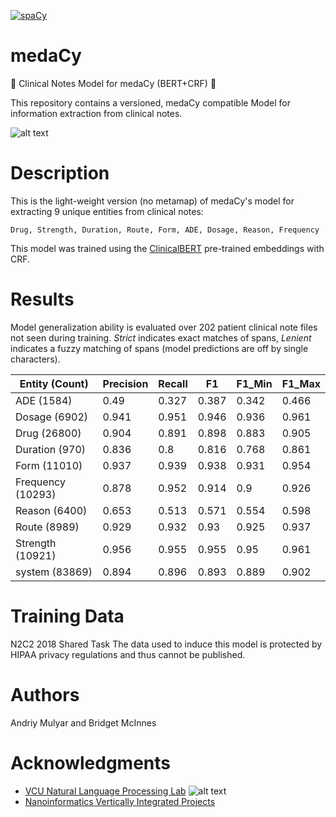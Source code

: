 [![spaCy](https://img.shields.io/badge/built%20with-spaCy-09a3d5.svg)](https://spacy.io)
# medaCy
:hospital: Clinical Notes Model for medaCy (BERT+CRF) :hospital:

This repository contains a versioned, medaCy compatible Model for information extraction from clinical notes.

![alt text](https://nlp.cs.vcu.edu/images/Edit_NanomedicineDatabase.png "Nanoinformatics")

# Description
This is the light-weight version (no metamap) of medaCy's model for extracting 9 unique entities from clinical notes:

`Drug, Strength, Duration, Route, Form, ADE, Dosage, Reason, Frequency`

This model was trained using the
[ClinicalBERT](https://huggingface.co/emilyalsentzer/Bio_ClinicalBERT)
pre-trained embeddings with CRF.

# Results
Model generalization ability is evaluated over 202 patient clinical note files not seen during training. *Strict* indicates exact matches of spans, *Lenient* indicates a fuzzy matching of spans (model predictions are off by single characters).

| Entity (Count)    |   Precision |   Recall |    F1 |   F1_Min |   F1_Max |
|-------------------|-------------|----------|-------|----------|----------|
| ADE (1584)        |       0.49  |    0.327 | 0.387 |    0.342 |    0.466 |
| Dosage (6902)     |       0.941 |    0.951 | 0.946 |    0.936 |    0.961 |
| Drug (26800)      |       0.904 |    0.891 | 0.898 |    0.883 |    0.905 |
| Duration (970)    |       0.836 |    0.8   | 0.816 |    0.768 |    0.861 |
| Form (11010)      |       0.937 |    0.939 | 0.938 |    0.931 |    0.954 |
| Frequency (10293) |       0.878 |    0.952 | 0.914 |    0.9   |    0.926 |
| Reason (6400)     |       0.653 |    0.513 | 0.571 |    0.554 |    0.598 |
| Route (8989)      |       0.929 |    0.932 | 0.93  |    0.925 |    0.937 |
| Strength (10921)  |       0.956 |    0.955 | 0.955 |    0.95  |    0.961 |
| system (83869)    |       0.894 |    0.896 | 0.893 |    0.889 |    0.902 |

# Training Data
N2C2 2018 Shared Task
The data used to induce this model is protected by HIPAA privacy regulations and thus cannot be published.

Authors
=======
Andriy Mulyar and Bridget McInnes

Acknowledgments
===============
- [VCU Natural Language Processing Lab](https://nlp.cs.vcu.edu/)     ![alt text](https://nlp.cs.vcu.edu/images/vcu_head_logo "VCU")
- [Nanoinformatics Vertically Integrated Projects](https://rampages.us/nanoinformatics/)
